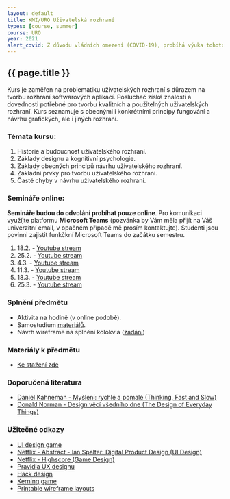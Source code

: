 ```yaml
---
layout: default
title: KMI/URO Uživatelská rozhraní
types: [course, summer]
course: URO
year: 2021
alert_covid: Z důvodu vládních omezení (COVID-19), probíhá výuka tohoto předmětu do odvolání online! Více informací níže.
---
```


## {{ page.title }}

Kurs je zaměřen na problematiku uživatelských rozhraní s důrazem na tvorbu rozhraní softwarových aplikací. Posluchač získá znalosti a dovednosti potřebné pro tvorbu kvalitních a použitelných uživatelských rozhraní. Kurs seznamuje s obecnými i konkrétními principy fungování a návrhu grafických, ale i jiných rozhraní.

### Témata kursu:
1.	Historie a budoucnost uživatelského rozhraní. 
2.	Základy designu a kognitivní psychologie. 
3.	Základy obecných principů návrhu uživatelského rozhraní. 
4.	Základní prvky pro tvorbu uživatelského rozhraní. 
5.	Časté chyby v návrhu uživatelského rozhraní.

### Semináře online:
**Semináře budou do odvolání probíhat pouze online**. Pro komunikaci využíjte platformu **Microsoft Teams** (pozvánka by Vám měla přijít na Váš univerzitní email, v opačném případě mě prosím kontaktujte). Studenti jsou povinni zajistit funkčkní Microsoft Teams do začátku semestru.

1. 18.2. - [Youtube stream](https://youtu.be/GxwqltLjZyY)
2. 25.2. - [Youtube stream](https://youtu.be/coWqDuQvxTg)
3. 4.3. - [Youtube stream](https://youtu.be/BQ-x5I95wDI)
4. 11.3. - [Youtube stream](https://youtu.be/rXvbXOLFf1Y)
5. 18.3. - [Youtube stream](https://youtu.be/GP7k5FD--3k)
6. 25.3. - [Youtube stream](https://youtu.be/fw5Gr5Epjkc)

### Splnění předmětu
* Aktivita na hodině (v online podobě).
* Samostudium [materiálů](/teaching/skripta).
* Návrh wireframe na splnění kolokvia ([zadání](wireframe.html))

### Materiály k předmětu
* [Ke stažení zde](/teaching/skripta)

### Doporučená literatura
* [Daniel Kahneman - Myšlení: rychlé a pomalé (Thinking, Fast and Slow)](https://www.databazeknih.cz/knihy/mysleni-rychle-a-pomale-140504)
* [Donald Norman - Design věcí všedního dne (The Design of Everyday Things)](https://cs.qaz.wiki/wiki/The_Design_of_Everyday_Things)

### Užitečné odkazy
* [UI design game](https://cantunsee.space)
* [Netflix - Abstract - Ian Spalter: Digital Product Design (UI Design)](https://www.netflix.com/watch/80237097?trackId=200257859)
* [Netflix - Highscore (Game Design)](https://www.netflix.com/watch/81058575?trackId=254794450)
* [Pravidla UX designu](https://lawsofux.com)
* [Hack design](https://hackdesign.org)
* [Kerning game](https://type.method.ac)
* [Printable wireframe layouts](https://sneakpeekit.com)

